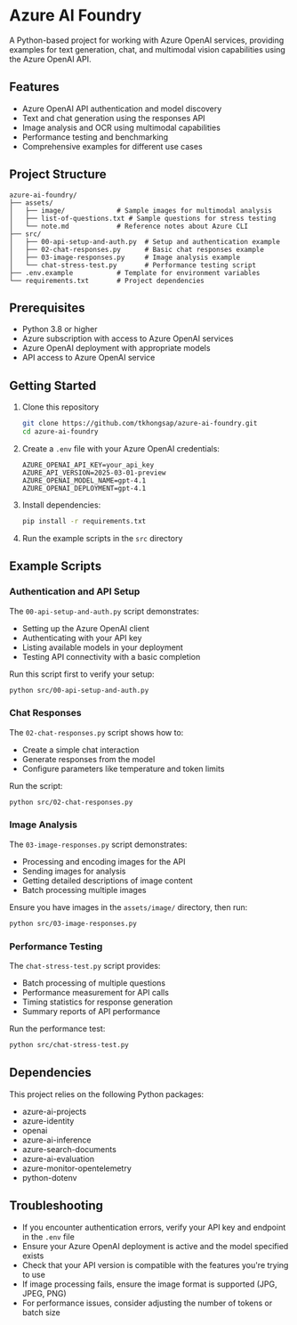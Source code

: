 # Azure AI Foundry

A Python-based project for working with Azure OpenAI services, providing examples for text generation, chat, and multimodal vision capabilities using the Azure OpenAI API.

## Features

- Azure OpenAI API authentication and model discovery
- Text and chat generation using the responses API
- Image analysis and OCR using multimodal capabilities
- Performance testing and benchmarking
- Comprehensive examples for different use cases

## Project Structure

```
azure-ai-foundry/
├── assets/
│   ├── image/             # Sample images for multimodal analysis
│   ├── list-of-questions.txt # Sample questions for stress testing
│   └── note.md            # Reference notes about Azure CLI
├── src/
│   ├── 00-api-setup-and-auth.py  # Setup and authentication example
│   ├── 02-chat-responses.py      # Basic chat responses example
│   ├── 03-image-responses.py     # Image analysis example
│   └── chat-stress-test.py       # Performance testing script
├── .env.example           # Template for environment variables
└── requirements.txt       # Project dependencies
```

## Prerequisites

- Python 3.8 or higher
- Azure subscription with access to Azure OpenAI services
- Azure OpenAI deployment with appropriate models
- API access to Azure OpenAI service

## Getting Started

1. Clone this repository
   ```bash
   git clone https://github.com/tkhongsap/azure-ai-foundry.git
   cd azure-ai-foundry
   ```

2. Create a `.env` file with your Azure OpenAI credentials:
   ```
   AZURE_OPENAI_API_KEY=your_api_key
   AZURE_API_VERSION=2025-03-01-preview
   AZURE_OPENAI_MODEL_NAME=gpt-4.1
   AZURE_OPENAI_DEPLOYMENT=gpt-4.1
   ```

3. Install dependencies:
   ```bash
   pip install -r requirements.txt
   ```

4. Run the example scripts in the `src` directory

## Example Scripts

### Authentication and API Setup

The `00-api-setup-and-auth.py` script demonstrates:
- Setting up the Azure OpenAI client
- Authenticating with your API key
- Listing available models in your deployment
- Testing API connectivity with a basic completion

Run this script first to verify your setup:
```bash
python src/00-api-setup-and-auth.py
```

### Chat Responses

The `02-chat-responses.py` script shows how to:
- Create a simple chat interaction
- Generate responses from the model
- Configure parameters like temperature and token limits

Run the script:
```bash
python src/02-chat-responses.py
```

### Image Analysis

The `03-image-responses.py` script demonstrates:
- Processing and encoding images for the API
- Sending images for analysis
- Getting detailed descriptions of image content
- Batch processing multiple images

Ensure you have images in the `assets/image/` directory, then run:
```bash
python src/03-image-responses.py
```

### Performance Testing

The `chat-stress-test.py` script provides:
- Batch processing of multiple questions
- Performance measurement for API calls
- Timing statistics for response generation
- Summary reports of API performance

Run the performance test:
```bash
python src/chat-stress-test.py
```

## Dependencies

This project relies on the following Python packages:
- azure-ai-projects
- azure-identity
- openai
- azure-ai-inference
- azure-search-documents
- azure-ai-evaluation
- azure-monitor-opentelemetry
- python-dotenv

## Troubleshooting

- If you encounter authentication errors, verify your API key and endpoint in the `.env` file
- Ensure your Azure OpenAI deployment is active and the model specified exists
- Check that your API version is compatible with the features you're trying to use
- If image processing fails, ensure the image format is supported (JPG, JPEG, PNG)
- For performance issues, consider adjusting the number of tokens or batch size